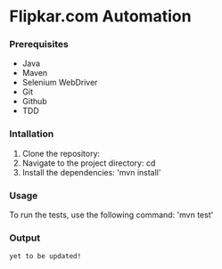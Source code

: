 # Flipkar.com Automation

### Prerequisites
- Java
- Maven
- Selenium WebDriver
- Git
- Github
- TDD

### Intallation
1. Clone the repository: 
2. Navigate to the project directory: cd 
3. Install the dependencies: 'mvn install'

### Usage
To run the tests, use the following command: 'mvn test'

### Output

```
yet to be updated!
```
